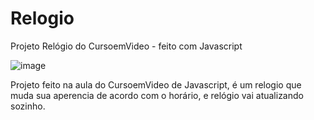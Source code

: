 # Relogio
Projeto Relógio do CursoemVideo - feito com Javascript

![image](https://user-images.githubusercontent.com/79944203/132917631-6bf5bf4b-e725-4890-b367-84ba59c75b56.png)

Projeto feito na aula do CursoemVideo de Javascript, é um relogio que muda sua aperencia de acordo com o horário, e relógio vai atualizando sozinho.
